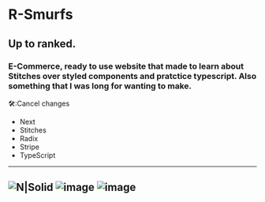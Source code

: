 # R-Smurfs  
## Up to ranked.
### E-Commerce, ready to use website that made to learn about Stitches over styled components and pratctice typescript. Also something that I was long for wanting to make.
🛠️:Cancel changes
 - Next
 - Stitches
 - Radix
 - Stripe
 - TypeScript
---
![N|Solid](https://user-images.githubusercontent.com/77626103/205135696-27a4274b-d1fd-42f3-9dd5-c1d0887a2dca.png)
![image](https://user-images.githubusercontent.com/77626103/205135993-50520ecb-9b58-452d-9921-d7162d2e37e3.png)
![image](https://user-images.githubusercontent.com/77626103/205136181-655ed31c-ff73-426b-b979-34923d958152.png)
---
